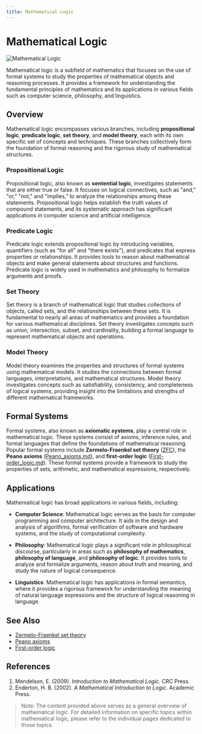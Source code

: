 ```yaml
---
title: Mathematical Logic
---
```

# Mathematical Logic

![Mathematical Logic](https://upload.wikimedia.org/wikipedia/commons/thumb/5/5b/Aristotle_Vatican.jpg/220px-Aristotle_Vatican.jpg)

Mathematical logic is a subfield of mathematics that focuses on the use of formal systems to study the properties of mathematical objects and reasoning processes. It provides a framework for understanding the fundamental principles of mathematics and its applications in various fields such as computer science, philosophy, and linguistics.

## Overview

Mathematical logic encompasses various branches, including **propositional logic**, **predicate logic**, **set theory**, and **model theory**, each with its own specific set of concepts and techniques. These branches collectively form the foundation of formal reasoning and the rigorous study of mathematical structures.

### Propositional Logic

Propositional logic, also known as **sentential logic**, investigates statements that are either true or false. It focuses on logical connectives, such as "and," "or," "not," and "implies," to analyze the relationships among these statements. Propositional logic helps establish the truth values of compound statements, and its systematic approach has significant applications in computer science and artificial intelligence.

### Predicate Logic

Predicate logic extends propositional logic by introducing variables, quantifiers (such as "for all" and "there exists"), and predicates that express properties or relationships. It provides tools to reason about mathematical objects and make general statements about structures and functions. Predicate logic is widely used in mathematics and philosophy to formalize arguments and proofs.

### Set Theory

Set theory is a branch of mathematical logic that studies collections of objects, called sets, and the relationships between these sets. It is fundamental to nearly all areas of mathematics and provides a foundation for various mathematical disciplines. Set theory investigates concepts such as union, intersection, subset, and cardinality, building a formal language to represent mathematical objects and operations.

### Model Theory

Model theory examines the properties and structures of formal systems using mathematical models. It studies the connections between formal languages, interpretations, and mathematical structures. Model theory investigates concepts such as satisfiability, consistency, and completeness of logical systems, providing insight into the limitations and strengths of different mathematical frameworks.

## Formal Systems

Formal systems, also known as **axiomatic systems**, play a central role in mathematical logic. These systems consist of axioms, inference rules, and formal languages that define the foundations of mathematical reasoning. Popular formal systems include **Zermelo-Fraenkel set theory** ([ZFC](Zermelo-Fraenkel_set_theory.md)), the **Peano axioms** ([Peano_axioms.md](Peano_axioms.md)), and **first-order logic** ([First-order_logic.md](First-order_logic.md)). These formal systems provide a framework to study the properties of sets, arithmetic, and mathematical expressions, respectively.

## Applications

Mathematical logic has broad applications in various fields, including:

- **Computer Science**: Mathematical logic serves as the basis for computer programming and computer architecture. It aids in the design and analysis of algorithms, formal verification of software and hardware systems, and the study of computational complexity.

- **Philosophy**: Mathematical logic plays a significant role in philosophical discourse, particularly in areas such as **philosophy of mathematics**, **philosophy of language**, and **philosophy of logic**. It provides tools to analyze and formalize arguments, reason about truth and meaning, and study the nature of logical consequence.

- **Linguistics**: Mathematical logic has applications in formal semantics, where it provides a rigorous framework for understanding the meaning of natural language expressions and the structure of logical reasoning in language.

## See Also

- [Zermelo-Fraenkel set theory](Zermelo-Fraenkel_set_theory.md)
- [Peano axioms](Peano_axioms.md)
- [First-order logic](First-order_logic.md)

## References

1. Mendelson, E. (2009). *Introduction to Mathematical Logic.* CRC Press.
2. Enderton, H. B. (2002). *A Mathematical Introduction to Logic*. Academic Press.

> Note: The content provided above serves as a general overview of mathematical logic. For detailed information on specific topics within mathematical logic, please refer to the individual pages dedicated to those topics.